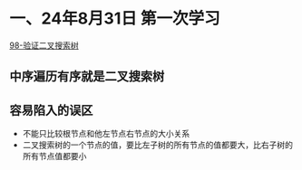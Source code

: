 # 一、24年8月31日 第一次学习
[98-验证二叉搜索树](https://leetcode.cn/problems/validate-binary-search-tree/description/)

## 中序遍历有序就是二叉搜索树

## 容易陷入的误区
- 不能只比较根节点和他左节点右节点的大小关系
- 二叉搜索树的一个节点的值，要比左子树的所有节点的值都要大，比右子树的所有节点值都要小

